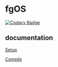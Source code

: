 # fgOS

[![Codacy Badge](https://api.codacy.com/project/badge/Grade/18f5685584a04c73860fdb5918fc6f35)](https://app.codacy.com/gh/fgsoftware1/fgOS-BETA?utm_source=github.com&utm_medium=referral&utm_content=fgsoftware1/fgOS-BETA&utm_campaign=Badge_Grade_Settings)

## documentation

[Setup](https://github.com/fgsoftware1/fgOS-BETA/blob/master/docs/setup.rst)

[Compile](https://github.com/fgsoftware1/fgOS-BETA/blob/master/docs/compile.rst)

